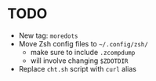 # TODO

- New tag: `moredots`
- Move Zsh config files to `~/.config/zsh/`
  - make sure to include `.zcompdump`
  - will involve changing `$ZDOTDIR`
- Replace `cht.sh` script with `curl` alias
